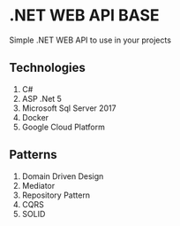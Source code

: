 # .NET WEB API BASE

Simple .NET WEB API to use in your projects


## Technologies

 1. C#
 2. ASP .Net 5
 4. Microsoft Sql Server 2017
 5. Docker
 6. Google Cloud Platform

## Patterns

 1. Domain Driven Design
 2. Mediator
 3. Repository Pattern
 4. CQRS
 5. SOLID
